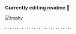 ### Currently editing readme 🔨

  ![trophy](https://github-profile-trophy.vercel.app/?username=RodolpheANDRIEUX&title=Commits,Repositories,Stars&theme=onedark)


.
.
.
.
.
.
.
.
.
.
.
.
.
.
.
.
.
.
.
.
.
.
.
.
.
.
.
.
